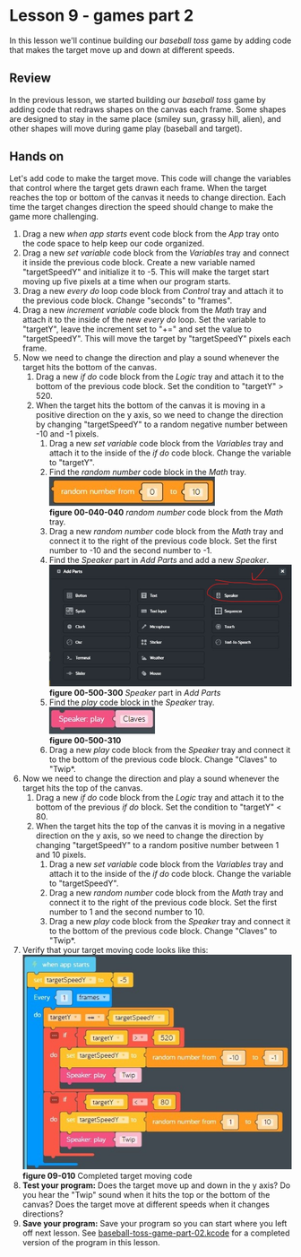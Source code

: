 # Lesson 9 - games part 2

In this lesson we'll continue building our *baseball toss* game by adding code that makes the target move up and down at different speeds.

## Review

In the previous lesson, we started building our *baseball toss* game by adding code that redraws shapes on the canvas each frame. Some shapes are designed to stay in the same place (smiley sun, grassy hill, alien), and other shapes will move during game play (baseball and target).

## Hands on

Let's add code to make the target move. This code will change the variables that control where the target gets drawn each frame. When the target reaches the top or bottom of the canvas it needs to change direction. Each time the target changes direction the speed should change to make the game more challenging.

1. Drag a new *when app starts* event code block from the *App* tray onto the code space to help keep our code organized.
1. Drag a new *set variable* code block from the *Variables* tray and connect it inside the previous code block. Create a new variable named "targetSpeedY" and initialize it to -5. This will make the target start moving up five pixels at a time when our program starts.
1. Drag a new *every do* loop code block from *Control* tray and attach it to the previous code block. Change "seconds" to "frames".
1. Drag a new *increment variable* code block from the *Math* tray and attach it to the inside of the new *every do* loop. Set the variable to "targetY", leave the increment set to "+=" and set the value to "targetSpeedY". This will move the target by "targetSpeedY" pixels each frame.
1. Now we need to change the direction and play a sound whenever the target hits the bottom of the canvas.
    1. Drag a new *if do* code block from the *Logic* tray and attach it to the bottom of the previous code block. Set the condition to "targetY" > 520.
    1. When the target hits the bottom of the canvas it is moving in a positive direction on the y axis, so we need to change the direction by changing "targetSpeedY" to a random negative number between -10 and -1 pixels.
        1. Drag a new *set variable* code block from the *Variables* tray and attach it to the inside of the *if do* code block. Change the variable to "targetY".
        1. Find the *random number* code block in the *Math* tray.  
        ![00-040-040](../images/00-040-040.math.randomnumber.jpg)  
        **figure 00-040-040** *random number* code block from the *Math* tray.
        1. Drag a new *random number* code block from the *Math* tray and connect it to the right of the previous code block. Set the first number to -10 and the second number to -1.
        1. Find the *Speaker* part in *Add Parts* and add a new *Speaker*.  
        ![00-500-300](../images/00-500-300.parts.speaker.jpg)  
        **figure 00-500-300** *Speaker* part in *Add Parts*
        1. Find the *play* code block in the *Speaker* tray.  
        ![00-500-310](../images/00-500-310.parts.speaker.play.jpg)  
        **figure 00-500-310**
        1. Drag a new *play* code block from the *Speaker* tray and connect it to the bottom of the previous code block. Change "Claves" to "Twip*.
1. Now we need to change the direction and play a sound whenever the target hits the top of the canvas.
    1. Drag a new *if do* code block from the *Logic* tray and attach it to the bottom of the previous *if do* block. Set the condition to "targetY" < 80.
    1. When the target hits the top of the canvas it is moving in a negative direction on the y axis, so we need to change the direction by changing "targetSpeedY" to a random positive number between 1 and 10 pixels.
        1. Drag a new *set variable* code block from the *Variables* tray and attach it to the inside of the *if do* code block. Change the variable to "targetSpeedY".
        1. Drag a new *random number* code block from the *Math* tray and connect it to the right of the previous code block. Set the first number to 1 and the second number to 10.
        1. Drag a new *play* code block from the *Speaker* tray and connect it to the bottom of the previous code block. Change "Claves" to "Twip*.
1. Verify that your target moving code looks like this:  
![09-010](./images/09-010.jpg)  
**figure 09-010** Completed target moving code
1. **Test your program:** Does the target move up and down in the y axis? Do you hear the "Twip" sound when it hits the top or the bottom of the canvas? Does the target move at different speeds when it changes directions?  
1. **Save your program:** Save your program so you can start where you left off next lesson. See [baseball-toss-game-part-02.kcode](./baseball-toss-game-part-02.kcode) for a completed version of the program in this lesson.
